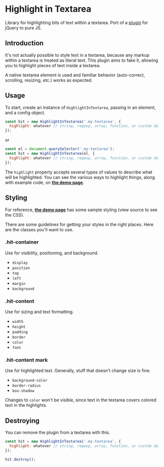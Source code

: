 # Highlight in Textarea

Library for highlighting bits of text within a textarea.
Port of a [plugin](https://github.com/lonekorean/highlight-within-textarea) for jQuery to pure JS.

## Introduction

It's not actually possible to style text in a textarea, because any markup within a textarea is treated as literal text. This plugin aims to fake it, allowing you to highlight pieces of text inside a textarea.

A native textarea element is used and familiar behavior (auto-correct, scrolling, resizing, etc.) works as expected.

## Usage

To start, create an instance of `HighlightInTextarea`, passing in an element, and a config object.

```javascript
const hit = new HighlightInTextarea('.my-textarea', {
  highlight: whatever // string, regexp, array, function, or custom object
});
```
or
```javascript
const el = document.querySelector('.my-textarea');
const hit = new HighlightInTextarea(el, {
  highlight: whatever // string, regexp, array, function, or custom object
});
```


The `highlight` property accepts several types of values to describe what will be highlighted. You can see the various ways to highlight things, along with example code, on **[the demo page](https://masterweber.github.io/highlight-in-textarea/)**.

## Styling

For reference, **[the demo page](https://masterweber.github.io/highlight-in-textarea/)** has some sample styling (view source to see the CSS).

There are some guidelines for getting your styles in the right places. Here are the classes you'll want to use.

### .hit-container

Use for visibility, positioning, and background.
- `display`
- `position`
- `top`
- `left`
- `margin`
- `background`

### .hit-content

Use for sizing and text formatting.
- `width`
- `height`
- `padding`
- `border`
- `color`
- `font`

### .hit-content mark

Use for highlighted text. Generally, stuff that doesn't change size is fine.
- `background-color`
- `border-radius`
- `box-shadow`

Changes to `color` won't be visible, since text in the textarea covers colored text in the highlights.

## Destroying

You can remove the plugin from a textarea with this.

```javascript
const hit = new HighlightInTextarea('.my-textarea', {
  highlight: whatever // string, regexp, array, function, or custom object
});

hit.destroy();
```
